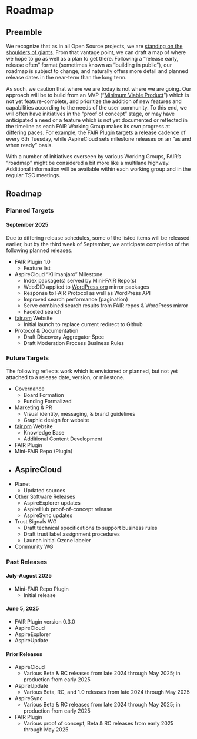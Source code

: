 # Roadmap

## Preamble

We recognize that as in all Open Source projects, we are [standing on the shoulders of giants](https://en.wikipedia.org/wiki/Standing_on_the_shoulders_of_giants). From that vantage point, we can draft a map of where we hope to go as well as a plan to get there. Following a “release early, release often” format (sometimes known as “building in public”), our roadmap is subject to change, and naturally offers more detail and planned release dates in the near-term than the long term.

As such, we caution that where we are today is not where we are going. Our approach will be to build from an MVP (“[Minimum Viable Product](https://en.wikipedia.org/wiki/Minimum_viable_product)”) which is not yet feature-complete, and prioritize the addition of new features and capabilities according to the needs of the user community. To this end, we will often have initiatives in the “proof of concept” stage, or may have anticipated a need or a feature which is not yet documented or reflected in the timeline as each FAIR Working Group makes its own progress at differing paces. For example, the FAIR Plugin targets a release cadence of every 6th Tuesday, while AspireCloud sets milestone releases on an “as and when ready” basis.

With a number of initiatives overseen by various Working Groups, FAIR’s “roadmap” might be considered a bit more like a multilane highway. Additional information will be available within each working group and in the regular TSC meetings.

## Roadmap

### Planned Targets

#### September 2025

Due to differing release schedules, some of the listed items will be released earlier, but by the third week of September, we anticipate completion of the following planned releases.

- FAIR Plugin 1.0
  - Feature list
- AspireCloud “Kilimanjaro” Milestone
  - Index package(s) served by Mini-FAIR Repo(s)
  - Web:DID applied to [WordPress.org](http://WordPress.org) mirror packages
  - Response to FAIR Protocol as well as WordPress API
  - Improved search performance (pagination)
  - Serve combined search results from FAIR repos & WordPress mirror
  - Faceted search
- [fair.pm](http://fair.pm) Website
  - Initial launch to replace current redirect to Github
- Protocol & Documentation
  - Draft Discovery Aggregator Spec
  - Draft Moderation Process Business Rules

### Future Targets

The following reflects work which is envisioned or planned, but not yet attached to a release date, version, or milestone.

- Governance
  - Board Formation
  - Funding Formalized
- Marketing & PR
  - Visual identity, messaging, & brand guidelines
  - Graphic design for website
- [fair.pm](http://fair.pm) Website
  - Knowledge Base
  - Additional Content Development
- FAIR Plugin
- Mini-FAIR Repo (Plugin)
- AspireCloud
  -
- Planet
  - Updated sources
- Other Software Releases
  - AspireExplorer updates
  - AspireHub proof-of-concept release
  - AspireSync updates
- Trust Signals WG
  - Draft technical specifications to support business rules
  - Draft trust label assignment procedures
  - Launch initial Ozone labeler
- Community WG

### Past Releases

#### July-August 2025

- Mini-FAIR Repo Plugin
  - Initial release

#### June 5, 2025

- FAIR Plugin version 0.3.0
- AspireCloud
- AspireExplorer
- AspireUpdate

#### Prior Releases

- AspireCloud
  - Various Beta & RC releases from late 2024 through May 2025; in production from early 2025
- AspireUpdate
  - Various Beta, RC, and 1.0 releases from late 2024 through May 2025
- AspireSync
  - Various Beta & RC releases from late 2024 through May 2025; in production from early 2025
- FAIR Plugin
  - Various proof of concept, Beta & RC releases from early 2025 through May 2025

